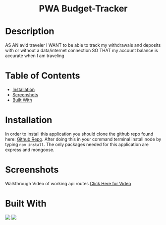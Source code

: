 # <h1 align="center">PWA Budget-Tracker</h1>

# Description
AS AN avid traveler
I WANT to be able to track my withdrawals and deposits with or without a data/internet connection
SO THAT my account balance is accurate when I am traveling 

# Table of Contents
  * [Installation](#Installation)
  * [Screenshots](#Screenshots)
  * [Built With](#Built)

# Installation

In order to install this application you should clone the github repo found here: <a href="https://github.com/icohen90/challenge18">Github Repo</a>. After doing this in your command terminal install node by typing `npm install`. The only packages needed for this application are express and mongoose.


# Screenshots 
Walkthrough Video of working api routes
<a href="https://watch.screencastify.com/v/GBxBiHzqgJqURtDKM928">Click Here for Video</a>


# Built With

<img src="https://img.shields.io/badge/Mongoose-Red">
<img src="https://img.shields.io/badge/Express-Green">
